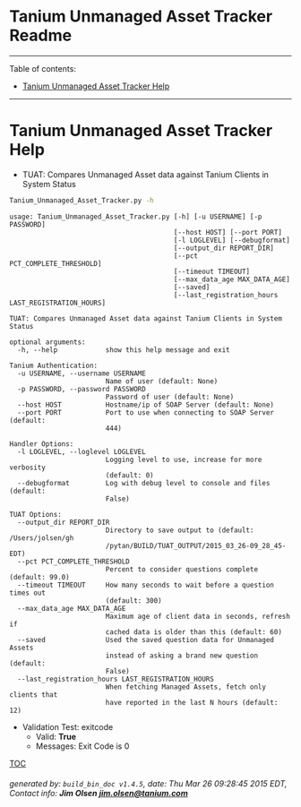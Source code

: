 Tanium Unmanaged Asset Tracker Readme
===========================

---------------------------
<a name='toc'>Table of contents:</a>

  * [Tanium Unmanaged Asset Tracker Help](#user-content-tanium-unmanaged-asset-tracker-help)

---------------------------

# Tanium Unmanaged Asset Tracker Help

  * TUAT: Compares Unmanaged Asset data against Tanium Clients in System Status

```bash
Tanium_Unmanaged_Asset_Tracker.py -h
```

```
usage: Tanium_Unmanaged_Asset_Tracker.py [-h] [-u USERNAME] [-p PASSWORD]
                                         [--host HOST] [--port PORT]
                                         [-l LOGLEVEL] [--debugformat]
                                         [--output_dir REPORT_DIR]
                                         [--pct PCT_COMPLETE_THRESHOLD]
                                         [--timeout TIMEOUT]
                                         [--max_data_age MAX_DATA_AGE]
                                         [--saved]
                                         [--last_registration_hours LAST_REGISTRATION_HOURS]

TUAT: Compares Unmanaged Asset data against Tanium Clients in System Status

optional arguments:
  -h, --help            show this help message and exit

Tanium Authentication:
  -u USERNAME, --username USERNAME
                        Name of user (default: None)
  -p PASSWORD, --password PASSWORD
                        Password of user (default: None)
  --host HOST           Hostname/ip of SOAP Server (default: None)
  --port PORT           Port to use when connecting to SOAP Server (default:
                        444)

Handler Options:
  -l LOGLEVEL, --loglevel LOGLEVEL
                        Logging level to use, increase for more verbosity
                        (default: 0)
  --debugformat         Log with debug level to console and files (default:
                        False)

TUAT Options:
  --output_dir REPORT_DIR
                        Directory to save output to (default: /Users/jolsen/gh
                        /pytan/BUILD/TUAT_OUTPUT/2015_03_26-09_28_45-EDT)
  --pct PCT_COMPLETE_THRESHOLD
                        Percent to consider questions complete (default: 99.0)
  --timeout TIMEOUT     How many seconds to wait before a question times out
                        (default: 300)
  --max_data_age MAX_DATA_AGE
                        Maximum age of client data in seconds, refresh if
                        cached data is older than this (default: 60)
  --saved               Used the saved question data for Unmanaged Assets
                        instead of asking a brand new question (default:
                        False)
  --last_registration_hours LAST_REGISTRATION_HOURS
                        When fetching Managed Assets, fetch only clients that
                        have reported in the last N hours (default: 12)
```

  * Validation Test: exitcode
    * Valid: **True**
    * Messages: Exit Code is 0



[TOC](#user-content-toc)


###### generated by: `build_bin_doc v1.4.5`, date: Thu Mar 26 09:28:45 2015 EDT, Contact info: **Jim Olsen <jim.olsen@tanium.com>**